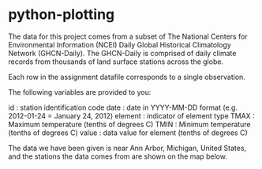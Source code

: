 # python-plotting
 The data for this project comes from a subset of The National Centers for Environmental Information (NCEI) Daily Global Historical Climatology Network (GHCN-Daily). The GHCN-Daily is comprised of daily climate records from thousands of land surface stations across the globe.

Each row in the assignment datafile corresponds to a single observation.

The following variables are provided to you:

id : station identification code
date : date in YYYY-MM-DD format (e.g. 2012-01-24 = January 24, 2012)
element : indicator of element type
TMAX : Maximum temperature (tenths of degrees C)
TMIN : Minimum temperature (tenths of degrees C)
value : data value for element (tenths of degrees C)

The data we have been given is near Ann Arbor, Michigan, United States, and the stations the data comes from are shown on the map below.
